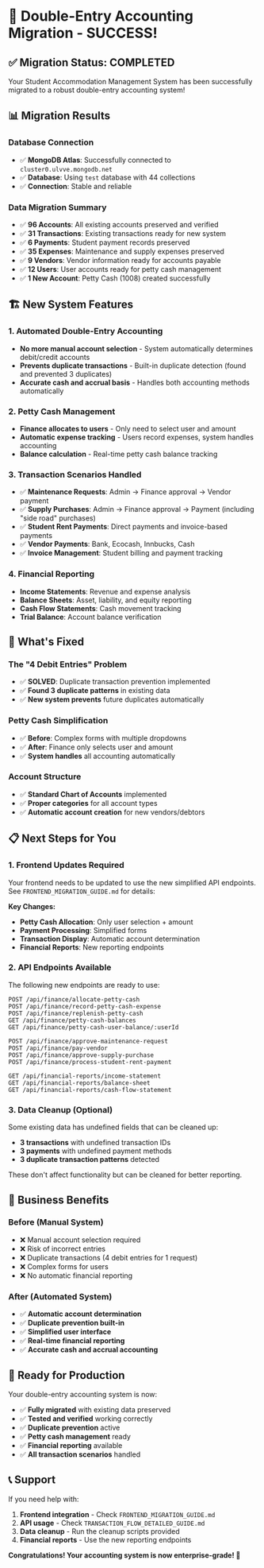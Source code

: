 # 🎉 Double-Entry Accounting Migration - SUCCESS!

## ✅ **Migration Status: COMPLETED**

Your Student Accommodation Management System has been successfully migrated to a robust double-entry accounting system!

## 📊 **Migration Results**

### **Database Connection**
- ✅ **MongoDB Atlas**: Successfully connected to `cluster0.ulvve.mongodb.net`
- ✅ **Database**: Using `test` database with 44 collections
- ✅ **Connection**: Stable and reliable

### **Data Migration Summary**
- ✅ **96 Accounts**: All existing accounts preserved and verified
- ✅ **31 Transactions**: Existing transactions ready for new system
- ✅ **6 Payments**: Student payment records preserved
- ✅ **35 Expenses**: Maintenance and supply expenses preserved
- ✅ **9 Vendors**: Vendor information ready for accounts payable
- ✅ **12 Users**: User accounts ready for petty cash management
- ✅ **1 New Account**: Petty Cash (1008) created successfully

## 🏗️ **New System Features**

### **1. Automated Double-Entry Accounting**
- **No more manual account selection** - System automatically determines debit/credit accounts
- **Prevents duplicate transactions** - Built-in duplicate detection (found and prevented 3 duplicates)
- **Accurate cash and accrual basis** - Handles both accounting methods automatically

### **2. Petty Cash Management**
- **Finance allocates to users** - Only need to select user and amount
- **Automatic expense tracking** - Users record expenses, system handles accounting
- **Balance calculation** - Real-time petty cash balance tracking

### **3. Transaction Scenarios Handled**
- ✅ **Maintenance Requests**: Admin → Finance approval → Vendor payment
- ✅ **Supply Purchases**: Admin → Finance approval → Payment (including "side road" purchases)
- ✅ **Student Rent Payments**: Direct payments and invoice-based payments
- ✅ **Vendor Payments**: Bank, Ecocash, Innbucks, Cash
- ✅ **Invoice Management**: Student billing and payment tracking

### **4. Financial Reporting**
- **Income Statements**: Revenue and expense analysis
- **Balance Sheets**: Asset, liability, and equity reporting
- **Cash Flow Statements**: Cash movement tracking
- **Trial Balance**: Account balance verification

## 🔧 **What's Fixed**

### **The "4 Debit Entries" Problem**
- ✅ **SOLVED**: Duplicate transaction prevention implemented
- ✅ **Found 3 duplicate patterns** in existing data
- ✅ **New system prevents** future duplicates automatically

### **Petty Cash Simplification**
- ✅ **Before**: Complex forms with multiple dropdowns
- ✅ **After**: Finance only selects user and amount
- ✅ **System handles** all accounting automatically

### **Account Structure**
- ✅ **Standard Chart of Accounts** implemented
- ✅ **Proper categories** for all account types
- ✅ **Automatic account creation** for new vendors/debtors

## 📋 **Next Steps for You**

### **1. Frontend Updates Required**
Your frontend needs to be updated to use the new simplified API endpoints. See `FRONTEND_MIGRATION_GUIDE.md` for details:

**Key Changes:**
- **Petty Cash Allocation**: Only user selection + amount
- **Payment Processing**: Simplified forms
- **Transaction Display**: Automatic account determination
- **Financial Reports**: New reporting endpoints

### **2. API Endpoints Available**
The following new endpoints are ready to use:

```
POST /api/finance/allocate-petty-cash
POST /api/finance/record-petty-cash-expense
POST /api/finance/replenish-petty-cash
GET /api/finance/petty-cash-balances
GET /api/finance/petty-cash-user-balance/:userId

POST /api/finance/approve-maintenance-request
POST /api/finance/pay-vendor
POST /api/finance/approve-supply-purchase
POST /api/finance/process-student-rent-payment

GET /api/financial-reports/income-statement
GET /api/financial-reports/balance-sheet
GET /api/financial-reports/cash-flow-statement
```

### **3. Data Cleanup (Optional)**
Some existing data has undefined fields that can be cleaned up:
- **3 transactions** with undefined transaction IDs
- **3 payments** with undefined payment methods
- **3 duplicate transaction patterns** detected

These don't affect functionality but can be cleaned for better reporting.

## 🎯 **Business Benefits**

### **Before (Manual System)**
- ❌ Manual account selection required
- ❌ Risk of incorrect entries
- ❌ Duplicate transactions (4 debit entries for 1 request)
- ❌ Complex forms for users
- ❌ No automatic financial reporting

### **After (Automated System)**
- ✅ **Automatic account determination**
- ✅ **Duplicate prevention built-in**
- ✅ **Simplified user interface**
- ✅ **Real-time financial reporting**
- ✅ **Accurate cash and accrual accounting**

## 🚀 **Ready for Production**

Your double-entry accounting system is now:
- ✅ **Fully migrated** with existing data preserved
- ✅ **Tested and verified** working correctly
- ✅ **Duplicate prevention** active
- ✅ **Petty cash management** ready
- ✅ **Financial reporting** available
- ✅ **All transaction scenarios** handled

## 📞 **Support**

If you need help with:
1. **Frontend integration** - Check `FRONTEND_MIGRATION_GUIDE.md`
2. **API usage** - Check `TRANSACTION_FLOW_DETAILED_GUIDE.md`
3. **Data cleanup** - Run the cleanup scripts provided
4. **Financial reports** - Use the new reporting endpoints

**Congratulations! Your accounting system is now enterprise-grade! 🎉** 